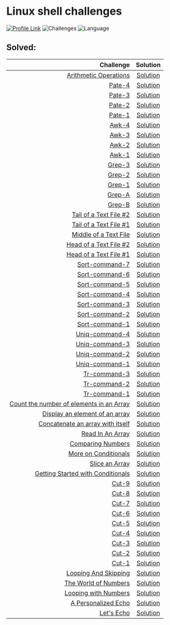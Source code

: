 # Linux shell challenges
[![Profile Link](https://img.shields.io/badge/hackerRank-profile_link-brightgreen.svg)](https://www.hackerrank.com/weozUA)
![Challenges](https://img.shields.io/badge/Challenges-55_solved-orange.svg)
![Language](https://img.shields.io/badge/Language-Bash-7873ae.svg)

Solved:
------

Challenge                           | Solution |  
-----------------------------------:|:--------:|
| [Arithmetic Operations](https://www.hackerrank.com/challenges/bash-tutorials---arithmetic-operations/problem) | [Solution](arithmetic-operations.sh) |
| [Pate-4](https://www.hackerrank.com/challenges/paste-4/problem) | [Solution](paste-4.sh) |
| [Pate-3](https://www.hackerrank.com/challenges/paste-3/problem) | [Solution](paste-3.sh) |
| [Pate-2](https://www.hackerrank.com/challenges/paste-2/problem) | [Solution](paste-2.sh) |
| [Pate-1](https://www.hackerrank.com/challenges/paste-1/problem) | [Solution](paste-1.sh) |
| [Awk-4](https://www.hackerrank.com/challenges/awk-4/problem) | [Solution](awk-4.sh) |
| [Awk-3](https://www.hackerrank.com/challenges/awk-3/problem) | [Solution](awk-3.sh) |
| [Awk-2](https://www.hackerrank.com/challenges/awk-2/problem) | [Solution](awk-2.sh) |
| [Awk-1](https://www.hackerrank.com/challenges/awk-1/problem) | [Solution](awk-1.sh) |
| [Grep-3](https://www.hackerrank.com/challenges/text-processing-in-linux-the-grep-command-3/problem) | [Solution](grep-3.sh) |
| [Grep-2](https://www.hackerrank.com/challenges/text-processing-in-linux-the-grep-command-2/problem) | [Solution](grep-2.sh) |
| [Grep-1](https://www.hackerrank.com/challenges/text-processing-in-linux-the-grep-command-1/problem) | [Solution](grep-1.sh) |
| [Grep-A](https://www.hackerrank.com/challenges/text-processing-in-linux-the-grep-command-4/problem) | [Solution](grep-a.sh) |
| [Grep-B](https://www.hackerrank.com/challenges/text-processing-in-linux-the-grep-command-5/problem) | [Solution](grep-b.sh) |
| [Tail of a Text File #2](https://www.hackerrank.com/challenges/text-processing-tail-2/problem) | [Solution](tail-of-a-text-file-2.sh) |
| [Tail of a Text File #1](https://www.hackerrank.com/challenges/text-processing-tail-1/problem) | [Solution](tail-of-a-text-file-1.sh) |
| [Middle of a Text File](https://www.hackerrank.com/challenges/text-processing-in-linux---the-middle-of-a-text-file/problem) | [Solution](middle-of-a-text-file.sh) |
| [Head of a Text File #2](https://www.hackerrank.com/challenges/text-processing-head-2/problem) | [Solution](head-of-a-text-file-2.sh) |
| [Head of a Text File #1](https://www.hackerrank.com/challenges/text-processing-head-1/problem) | [Solution](head-of-a-text-file-1.sh) |
| [Sort-command-7](https://www.hackerrank.com/challenges/text-processing-sort-7/problem) | [Solution](sort-command-7.sh) |
| [Sort-command-6](https://www.hackerrank.com/challenges/text-processing-sort-6/problem) | [Solution](sort-command-6.sh) |
| [Sort-command-5](https://www.hackerrank.com/challenges/text-processing-sort-5/problem) | [Solution](sort-command-5.sh) |
| [Sort-command-4](https://www.hackerrank.com/challenges/text-processing-sort-4/problem) | [Solution](sort-command-4.sh) |
| [Sort-command-3](https://www.hackerrank.com/challenges/text-processing-sort-3/problem) | [Solution](sort-command-3.sh) |
| [Sort-command-2](https://www.hackerrank.com/challenges/text-processing-sort-2/problem) | [Solution](sort-command-2.sh) |
| [Sort-command-1](https://www.hackerrank.com/challenges/text-processing-sort-1/problem) | [Solution](sort-command-1.sh) |
| [Uniq-command-4](https://www.hackerrank.com/challenges/text-processing-in-linux-the-uniq-command-4/problem) | [Solution](uniq-command-4.sh) |
| [Uniq-command-3](https://www.hackerrank.com/challenges/text-processing-in-linux-the-uniq-command-3/problem) | [Solution](uniq-command-3.sh) |
| [Uniq-command-2](https://www.hackerrank.com/challenges/text-processing-in-linux-the-uniq-command-2/problem) | [Solution](uniq-command-2.sh) |
| [Uniq-command-1](https://www.hackerrank.com/challenges/text-processing-in-linux-the-uniq-command-1/problem) | [Solution](uniq-command-1.sh) |
| [Tr-command-3](https://www.hackerrank.com/challenges/text-processing-tr-3/problem) | [Solution](tr-command-3.sh) |
| [Tr-command-2](https://www.hackerrank.com/challenges/text-processing-tr-2/problem) | [Solution](tr-command-2.sh) |
| [Tr-command-1](https://www.hackerrank.com/challenges/text-processing-tr-1/problem) | [Solution](tr-command-1.sh) |
| [Count the number of elements in an Array](https://www.hackerrank.com/challenges/bash-tutorials-count-the-number-of-elements-in-an-array/problem) | [Solution](count-the-number-of-elements-in-an-array.sh) |
| [Display an element of an array](https://www.hackerrank.com/challenges/bash-tutorials-display-the-third-element-of-an-array/problem) | [Solution](display-an-element-of-an-array.sh) |
| [Concatenate an array with itself](https://www.hackerrank.com/challenges/bash-tutorials-concatenate-an-array-with-itself/problem) | [Solution](concatenate-an-array-with-itself.sh) |
| [Read In An Array](https://www.hackerrank.com/challenges/bash-tutorials-read-in-an-array/problem) | [Solution](read-in-an-array.sh) |
| [Comparing Numbers](https://www.hackerrank.com/challenges/bash-tutorials---comparing-numbers/problem) | [Solution](comparing-numbers.sh) |
| [More on Conditionals](https://www.hackerrank.com/challenges/bash-tutorials---more-on-conditionals/problem) | [Solution](more-on-conditionals.sh) |
| [Slice an Array](https://www.hackerrank.com/challenges/bash-tutorials-slice-an-array/problem) | [Solution](slice-an-array.sh) |
| [Getting Started with Conditionals](https://www.hackerrank.com/challenges/bash-tutorials---getting-started-with-conditionals/problem) | [Solution](getting-started-with-conditionals.sh) |
| [Cut-9](https://www.hackerrank.com/challenges/text-processing-cut-9/problem) | [Solution](cut-9.sh) |
| [Cut-8](https://www.hackerrank.com/challenges/text-processing-cut-8/problem) | [Solution](cut-8.sh) |
| [Cut-7](https://www.hackerrank.com/challenges/text-processing-cut-7/problem) | [Solution](cut-7.sh) |
| [Cut-6](https://www.hackerrank.com/challenges/text-processing-cut-6/problem) | [Solution](cut-6.sh) |
| [Cut-5](https://www.hackerrank.com/challenges/text-processing-cut-5/problem) | [Solution](cut-5.sh) |
| [Cut-4](https://www.hackerrank.com/challenges/text-processing-cut-4/problem) | [Solution](cut-4.sh) |
| [Cut-3](https://www.hackerrank.com/challenges/text-processing-cut-3/problem) | [Solution](cut-3.sh) |
| [Cut-2](https://www.hackerrank.com/challenges/text-processing-cut-2/problem) | [Solution](cut-2.sh) |
| [Cut-1](https://www.hackerrank.com/challenges/text-processing-cut-1/problem) | [Solution](cut-1.sh) |
| [Looping And Skipping](https://www.hackerrank.com/challenges/bash-tutorials---looping-and-skipping/problem) | [Solution](looping-and-skipping.sh) |
| [The World of Numbers](https://www.hackerrank.com/challenges/bash-tutorials---the-world-of-numbers/problem) | [Solution](the-world-of-numbers.sh) |
| [Looping with Numbers](https://www.hackerrank.com/challenges/bash-tutorials---looping-with-numbers/problem) | [Solution](looping-with-numbers.sh) |
| [A Personalized Echo](https://www.hackerrank.com/challenges/bash-tutorials---a-personalized-echo/problem) | [Solution](a-personalized-echo.sh) |
| [Let's Echo](https://www.hackerrank.com/challenges/bash-tutorials-lets-echo/problem) | [Solution](lets-echo.sh) |